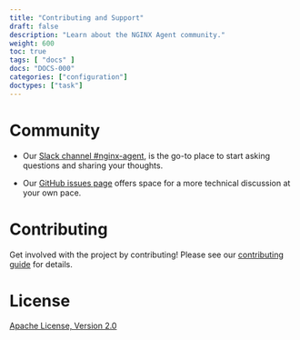 ```yaml
---
title: "Contributing and Support"
draft: false
description: "Learn about the NGINX Agent community."
weight: 600
toc: true
tags: [ "docs" ]
docs: "DOCS-000"
categories: ["configuration"]
doctypes: ["task"]
---
```


# Community

- Our [Slack channel #nginx-agent](https://nginxcommunity.slack.com/), is the go-to place to start asking questions and sharing your thoughts.

- Our [GitHub issues page](https://github.com/nginx/agent/issues) offers space for a more technical discussion at your own pace.

# Contributing
Get involved with the project by contributing! Please see our [contributing guide](https://github.com/nginx/agent/blob/main/CONTRIBUTING.md) for details.

# License
[Apache License, Version 2.0](https://github.com/nginx/agent/blob/main/LICENSE)
